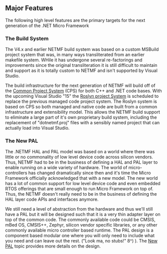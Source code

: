 ## Major Features
The following high level features are the primary targets for the next generation of the .NET Micro Framework

### The Build System
The V4.x and earlier NETMF build system was based on a custom MSBuild project system that was,
in many ways transliterated from an earlier makefile system. WHile it has undergone several
re-factorings and improvements since the original transliteration it is still difficult to
maintain and support as it is totally custom to NETMF and isn't supported by Visual Studio. 

The build infrastructure for the next generation of NETMF will build off of the 
[Common Project System](https://github.com/Microsoft/VSProjectSystem) (CPS) for both C++ and
.NET code bases. With the upcoming Visual Studio "15" the
[Roslyn project System](https://github.com/dotnet/roslyn-project-system) is scheduled to
replace the previous managed code project system. The Roslyn system is based on CPS so both managed and
native code are built from a common infrastructure and extensibility model. This allows the
NETMF build support to eliminate a large part of it's own proprietary build system, including
the replacement of "dotnetmf.proj" files with a sensibly named project that can actually load
into Visual Studio.

### The New PAL
The .NETMF HAL and PAL model was based on a world where there was little or no commonality of 
low level device code across silicon vendors. Thus, NETMF had to be in the business of defining
a HAL and PAL layer to enable running on a wide variety of hardware. The world of micro-controllers
has changed dramatically since then and it's time the Micro Framework officially acknowledged that
with a new model. The new world has a lot of common support for low level device code and even embedded
RTOS offerings that are small enough to run Micro Framework on top of. Thus, the NETMF doesn't really
need to be in the business of defining the HAL layer code APIs and interfaces anymore.

We still need a level of abstraction from the hardware and thus we'll still have a PAL but it will be designed such
that it is a very thin adapter layer on top of the common code. The commonly available code could be
CMSIS, mBed OS, CMSIS++, Zephyr, silicon vendor specific libraries, or any other commonly available
micro controller based runtime. The PAL design is a component based modular one where you will only
need to include what you need and can leave out the rest. ("Look ma, no stubs!" 8^) ). The
[New PAL](NewPal.md) topic provides more details on the design.
